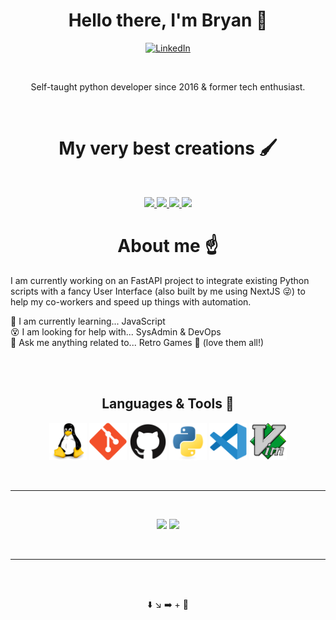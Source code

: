<h1 align="center">Hello there, I'm Bryan 👋</h1>
<p align="center">
  <a href="https://linkedin.com/in/bryan-msouza"><img src="https://img.shields.io/badge/LinkedIn-0077B5?style=for-the-badge&logo=linkedin&logoColor=white" alt="LinkedIn"/></a>
</p>
<br />

<p align="center">
  Self-taught python developer since 2016 & former tech enthusiast.
</p>
<br />

<h1 align="center">My very best creations 🖌️</h1>
<br />

<p align="center">
  <a href="https://github.com/bryan-souza/HexaPawn">
    <img src="https://github-readme-stats.vercel.app/api/pin/?username=bryan-souza&repo=HexaPawn&theme=tokyonight" />
  </a>
  <a href="https://github.com/bryan-souza/TLoBT">
    <img src="https://github-readme-stats.vercel.app/api/pin/?username=bryan-souza&repo=TLoBT&theme=tokyonight" />
  </a>
  <a href="https://github.com/bryan-souza/dynamic_crawler">
    <img src="https://github-readme-stats.vercel.app/api/pin/?username=bryan-souza&repo=dynamic_crawler&theme=tokyonight" />
  </a>
  <a href="https://github.com/bryan-souza/agroquarry">
    <img src="https://github-readme-stats.vercel.app/api/pin/?username=bryan-souza&repo=agroquarry&theme=tokyonight" />
  </a>
</p>

<h1 align="center">About me ☝️</h1>
<p>
  I am currently working on an FastAPI project to integrate existing Python scripts with
  a fancy User Interface (also built by me using NextJS 😜) to help my co-workers and speed up things with automation.
</p>

🧠 I am currently learning... JavaScript<br/>
😵 I am looking for help with... SysAdmin & DevOps</br>
💬 Ask me anything related to... Retro Games 👾 (love them all!)<br/>

<br />
<br />
<h2 align="center">Languages & Tools 🔧</h2>
<p align="center">
  <img src="https://raw.githubusercontent.com/devicons/devicon/master/icons/linux/linux-original.svg" alt="GNU/Linux" width="60" height="60">
  <img src="https://raw.githubusercontent.com/devicons/devicon/master/icons/git/git-original.svg" alt="Git" width="60" height="60">
  <img src="https://raw.githubusercontent.com/devicons/devicon/master/icons/github/github-original.svg" alt="GitHub" width="60" height="60">
  <img src="https://raw.githubusercontent.com/devicons/devicon/master/icons/python/python-original.svg" alt="Python" width="60" height="60">
  <img src="https://raw.githubusercontent.com/devicons/devicon/master/icons/vscode/vscode-original.svg" alt="Visual Studio Code" width="60" height="60">
  <img src="https://raw.githubusercontent.com/devicons/devicon/master/icons/vim/vim-original.svg" alt="Vim" width="60" height="60">
</p>

<br />
<hr />
<br />
<p align="center">
  <img src="https://github-readme-stats.vercel.app/api?username=bryan-souza&theme=dracula&show_icons=true&include_all_commits=true" width="479" />
  <img src="https://github-readme-stats.vercel.app/api/top-langs/?username=bryan-souza&compact_layout=true&theme=dracula" width="400" />
</p>

<br />
<hr />
<br />
<br />
<p align="center">⬇️ ↘️ ➡️ + 👊</p>

